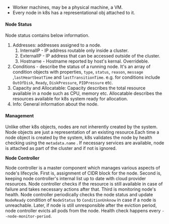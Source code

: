 *   Worker machines, may be a physical machine, a VM. 
*   Every node in k8s has a representational obj attached to it.

#### Node Status

Node status contains below information.

1.  Addresses: addresses assigned to a node.
    1.  InternalIP - IP address routable only inside a cluster.
    2.  ExternalIP - IP address that can be accessed outside of the cluster.
    3.  Hostname - Hostname reported by host's kernal. Overrideble.
2.  Conditions - describe the status of a running node. It's an array of condition objects with properties, `type`, `status`, `reason`, `message` ,`lastHeartbeatTime` and `lastTransitionTime`. e.g. for conditions include `OutOfDisk`, `Ready`, `DiskPressure`, `PIDPressure` etc.
3.  Capacity and Allocatable: Capacity describes the total resource available in a node such as CPU, memory etc. Allocatable describes the resources available for k8s system ready for allocation.
4.  Info: General information about the node.

#### Management

Unlike other k8s objects, nodes are not inherently created by the system. Node objects are just a representation of an existing resource.Each time a node object is created by the system, k8s validates the node by health checking using the `metadata.name` . If necessary services are available, node is attached as part of the cluster and if not is ignored.

**Node Controller**

Node controller is a master component which manages various aspects of node's lifecycle. First is, assignment of CIDR block for the node. Second is, keeping node controller's internal list up to date with cloud provider resources. Node controller checks if the resource is still available in case of failure and takes necessary actions after that. Third is monitoring node's health. Node controller periodically checks the node status and update `NodeReady` condition of `NodeStatus` to `ConditionUnknow` in case if a node is unreachable. Later, if node is still unresponsible after the eviction period, node controller evicts all pods from the node. Health check happens every `--node-monitor-period`.